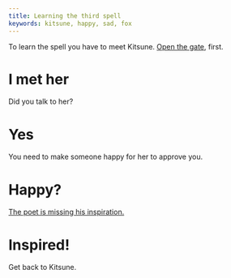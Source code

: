 ```yaml
---
title: Learning the third spell
keywords: kitsune, happy, sad, fox
---
```


To learn the spell you have to meet Kitsune. [Open the gate](010-open-gate.md), first.

# I met her
Did you talk to her?

# Yes
You need to make someone happy for her to approve you.

# Happy?
[The poet is missing his inspiration.](030-inspiration.md)

# Inspired!
Get back to Kitsune.
